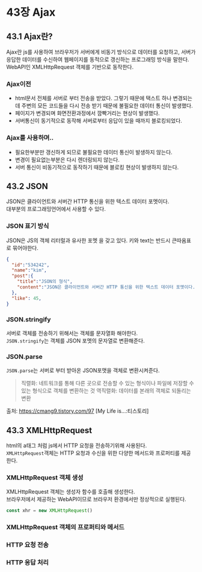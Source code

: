 # 43장 Ajax

## 43.1 Ajax란?
Ajax란 js를 사용하여 브라우저가 서버에게 비동기 방식으로 데이터를 요청하고, 서버가 응답한 데이터를 수신하여 웹페이지를 동적으로 갱신하는 프로그래밍 방식을 말한다.  
WebAPI인 XMLHttpRequest 객체를 기반으로 동작한다. 

### Ajax이전
  - html문서 전체를 서버로 부터 전송을 받았다. 그렇기 때문에 택스트 하나 변경되는데 주변의 모든 코드들을 다시 전송 받기 때문에 불필요한 데이터 통신이 발생했다.   
  - 페이지가 변경되며 화면전환과정에서 깜빡거리는 현상이 발생했다.
  - 서버통신이 동기적으로 동작해 서버로부터 응답이 있을 때까지 블로킹되었다.   

### Ajax를 사용하며..
  - 필요한부분만 갱신하게 되므로 불필요한 데이터 통신이 발생하지 않는다. 
  - 변경이 필요없는부분은 다시 렌더링되지 않는다.
  - 서버 통신이 비동기적으로 동작하기 때문에 블로킹 현상이 발생하지 않는다.

## 43.2 JSON
JSON은 클라이언트와 서버간 HTTP 통신을 위한 텍스트 데이터 포멧이다.  
대부분의 프로그래밍언어에서 사용할 수 있다. 

### JSON 표기 방식
JSON은 JS의 객체 리터럴과 유사한 포멧 을 갖고 있다. 
키와 text는 반드시 큰따옴표로 묶어야한다.
```json
{
  "id":"534242",
  "name":"kim",
  "post":{
    "title":"JSON의 형식",
    "content":"JSON은 클라이언트와 서버간 HTTP 통신을 위한 텍스트 데이터 포멧이다."
  },
  "like": 45,
}
```
### JSON.stringify
서버로 객체를 전송하기 위해서는 객체를 문자열화 해야한다.  
`JSON.stringify`는 객체를 JSON 포멧의 문자열로 변환해준다.  

### JSON.parse
`JSON.parse`는 서버로 부터 받아온 JSON포맷을 객체로 변환시켜준다. 

> 직렬화: 네트워크를 통해 다른 곳으로 전송할 수 있는 형식이나 파일에 저장할 수 있는 형식으로 객체를 변환하는 것
> 역직렬화: 데이터를 본래의 객체로 되돌리는 변환  

출처: https://cmang9.tistory.com/97 [My Life is...:티스토리]

## 43.3 XMLHttpRequest
html의 a태그 처럼 js에서 HTTP 요청을 전송하기위해 사용된다.  
`XMLHttpRequest`객체는 HTTP 요청과 수신을 위한 다양한 메서드와 프로퍼티를 제공한다.

### XMLHttpRequest 객체 생성
XMLHttpRequest 객체는 생성자 함수를 호출해 생성한다.  
브라우저에서 제공하는 WebAPI이므로 브라우저 환경에서만 정상적으로 실행된다.
```js
const xhr = new XMLHttpRequest()
```

### XMLHttpRequest 객체의 프로퍼티와 메서드


### HTTP 요청 전송

### HTTP 응답 처리 